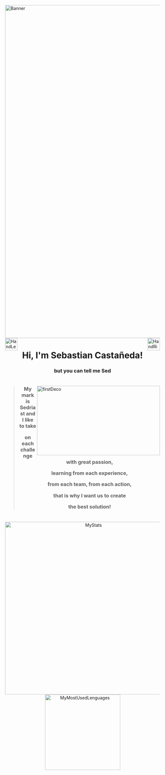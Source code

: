<img align="center" alt="Banner" src="https://firebasestorage.googleapis.com/v0/b/port-e39af.appspot.com/o/README%20HEAD.svg?alt=media&token=e0ba3ec1-8ca9-4ede-a473-41a7fc244166" width="1080" />

<img alt="HandLeftDeco" src="https://github.com/TheDudeThatCode/TheDudeThatCode/blob/master/Assets/Hi.gif" align="left" width="40"/>
<img alt="HandRightDeco" src="https://github.com/TheDudeThatCode/TheDudeThatCode/blob/master/Assets/Hi.gif" align="right" width="40"/>

<h1 align="center">Hi, I'm Sebastian Castañeda!</h1>
<h3 align="center">but you can tell me Sed</h3>

<h1></h1>

<img  alt="firstDeco" src="https://firebasestorage.googleapis.com/v0/b/port-e39af.appspot.com/o/MarkSED.svg?alt=media&token=328e9622-4b09-479c-9822-113c04c480aa" align="right" width="400" height="225"/>
<h3 align="center">
	
> My mark is Sedriast and I like to take
> 
> on each challenge with great passion,
> 
> learning from each experience,
> 
> from each team, from each action,
> 
> that is why I want us to create
> 
> the best solution!

</h3>	 

<h1></h1>

<div align="center">
	<img alt="MyStats" src="https://github-readme-stats.vercel.app/api?username=exSED&show_icons=true&theme=transparent" width="560"/>
	<img alt="MyMostUsedLenguages" src="https://github-readme-stats.vercel.app/api/top-langs/?username=exSED&theme=transparent&hide=glsl" width="245"/>
</div>
